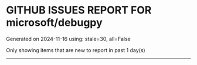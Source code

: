 
# GITHUB ISSUES REPORT FOR microsoft/debugpy


Generated on 2024-11-16 using: stale=30, all=False


Only showing items that are new to report in past 1 day(s)


---




















